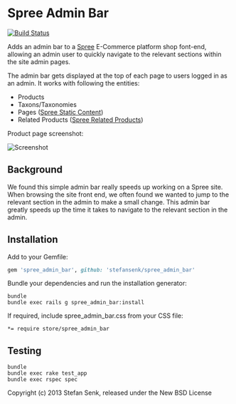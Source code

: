 Spree Admin Bar
===============

[![Build Status](https://travis-ci.org/stefansenk/spree_admin_bar.png?branch=2-0-stable)](https://travis-ci.org/stefansenk/spree_admin_bar)

Adds an admin bar to a [Spree](http://github.com/spree/spree) E-Commerce platform shop font-end, allowing an admin user to quickly navigate to the relevant sections within the site admin pages.

The admin bar gets displayed at the top of each page to users logged in as an admin. It works with following the entities:
* Products
* Taxons/Taxonomies
* Pages  ([Spree Static Content](https://github.com/spree/spree_static_content))
* Related Products  ([Spree Related Products](https://github.com/spree/spree_related_products))

Product page screenshot:

![Screenshot](https://raw.github.com/stefansenk/spree_admin_bar/master/screenshot.png)


Background
----------

We found this simple admin bar really speeds up working on a Spree site. When browsing the site front end, we often found we wanted to jump to the relevant section in the admin to make a small change. This admin bar greatly speeds up the time it takes to navigate to the relevant section in the admin.


Installation
------------

Add to your Gemfile:

```ruby
gem 'spree_admin_bar', github: 'stefansenk/spree_admin_bar'
```

Bundle your dependencies and run the installation generator:

```shell
bundle
bundle exec rails g spree_admin_bar:install
```

If required, include spree_admin_bar.css from your CSS file:

```
*= require store/spree_admin_bar
```

Testing
-------

```shell
bundle
bundle exec rake test_app
bundle exec rspec spec
```


Copyright (c) 2013 Stefan Senk, released under the New BSD License
